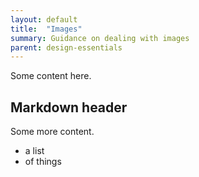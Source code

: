 ```yaml
---
layout: default
title:  "Images"
summary: Guidance on dealing with images
parent: design-essentials
---
```


Some content here.

## Markdown header

Some more content.

* a list
* of things
